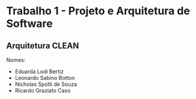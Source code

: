 # Trabalho 1 - Projeto e Arquitetura de Software
## Arquitetura CLEAN

Nomes:
- Eduarda Lodi Bertiz
- Leonardo Sabino Botton
- Nicholas Spolti de Souza
- Ricardo Graziato Caso

